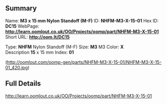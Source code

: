 

 ## Summary
Name: __M3 x 15 mm Nylon Standoff (M-F)__
ID: __NHFM-M3-X-15-01__
Hex ID: __DC15__
WebPage: __http://learn.oomlout.co.uk/OO/Projects/oomp/part/NHFM-M3-X-15-01__
Short URL: __http://oom.lt/DC15__

Type: __NHFM__ Nylon Standoff (M-F) 
Size: __M3__ M3 
Color: __X__  
Description __15__ x 15 mm 
Index: __01__


(http://oomlout.com/oomp-gen/parts/NHFM-M3-X-15-01/NHFM-M3-X-15-01_420.jpg)


 ## Full Details
 http://learn.oomlout.co.uk/OO/Projects/oomp/part/NHFM-M3-X-15-01














